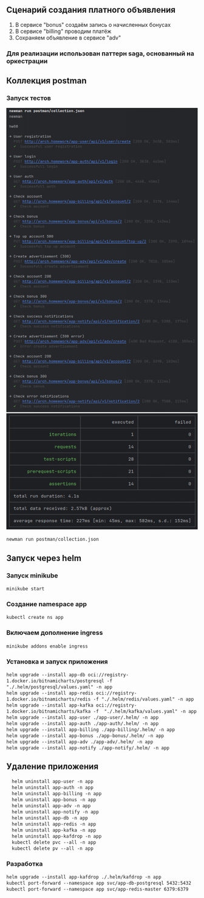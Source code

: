 ## Сценарий создания платного объявления
1. В сервисе "bonus" создаём запись о начисленных бонусах
2. В сервисе "billing" проводим платёж
3. Сохраняем объявление в сервисе "adv"

### Для реализации использован паттерн saga, основанный на оркестрации

## Коллекция postman

### Запуск тестов
![newman.png](newman.png)
![newman_total.png](newman_total.png)
```shell
newman run postman/collection.json
```

## Запуск через helm

### Запуск minikube
```shell
minikube start
```
### Создание namespace app
```shell
kubectl create ns app
```

### Включаем дополнение ingress
```shell
minikube addons enable ingress
```

### Установка и запуск приложения
```shell
helm upgrade --install app-db oci://registry-1.docker.io/bitnamicharts/postgresql -f  "./.helm/postgresql/values.yaml" -n app
helm upgrade --install app-redis oci://registry-1.docker.io/bitnamicharts/redis -f "./.helm/redis/values.yaml" -n app
helm upgrade --install app-kafka oci://registry-1.docker.io/bitnamicharts/kafka -f  "./.helm/kafka/values.yaml" -n app
helm upgrade --install app-user ./app-user/.helm/ -n app
helm upgrade --install app-auth ./app-auth/.helm/ -n app
helm upgrade --install app-billing ./app-billing/.helm/ -n app
helm upgrade --install app-bonus ./app-bonus/.helm/ -n app
helm upgrade --install app-adv ./app-adv/.helm/ -n app
helm upgrade --install app-notify ./app-notify/.helm/ -n app
```

## Удаление приложения
```shell
  helm uninstall app-user -n app
  helm uninstall app-auth -n app
  helm uninstall app-billing -n app
  helm uninstall app-bonus -n app
  helm uninstall app-adv -n app
  helm uninstall app-notify -n app
  helm uninstall app-db -n app
  helm uninstall app-redis -n app
  helm uninstall app-kafka -n app
  helm uninstall app-kafdrop -n app
  kubectl delete pvc --all -n app
  kubectl delete pv --all -n app
```


### Разработка
```shell
helm upgrade --install app-kafdrop ./.helm/kafdrop -n app
kubectl port-forward --namespace app svc/app-db-postgresql 5432:5432
kubectl port-forward --namespace app svc/app-redis-master 6379:6379
```